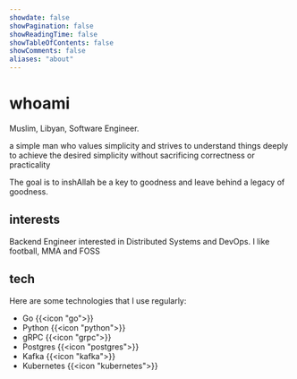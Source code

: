 ```yaml
---
showdate: false
showPagination: false
showReadingTime: false
showTableOfContents: false
showComments: false
aliases: "about"
---
```


# whoami

Muslim, Libyan, Software Engineer.

a simple man who values simplicity and strives to understand things deeply
to achieve the desired simplicity without sacrificing correctness or practicality

The goal is to inshAllah be a key to goodness and leave behind a legacy of goodness.

## interests

Backend Engineer interested in Distributed Systems and DevOps. I like football, MMA and FOSS

## tech

Here are some technologies that I use regularly:

- Go {{<icon "go">}}
- Python {{<icon "python">}}
- gRPC {{<icon "grpc">}}
- Postgres {{<icon "postgres">}}
- Kafka {{<icon "kafka">}}
- Kubernetes {{<icon "kubernetes">}}
